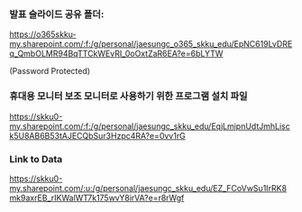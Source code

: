 ### 발표 슬라이드 공유 폴더: 
https://o365skku-my.sharepoint.com/:f:/g/personal/jaesungc_o365_skku_edu/EpNC619LvDREq_QmbOLMR94BqTTCkWEvRI_0oOxtZaR6EA?e=6bLYTW

(Password Protected)

### 휴대용 모니터 보조 모니터로 사용하기 위한 프로그램 설치 파일
https://skku0-my.sharepoint.com/:f:/g/personal/jaesungc_skku_edu/EqjLmipnUdtJmhLisck5U8AB6B53tAJECQbSur3Hzpc4RA?e=0vv1rG

### Link to Data
https://skku0-my.sharepoint.com/:u:/g/personal/jaesungc_skku_edu/EZ_FCoVwSu1IrRK8mk9axrEB_rIKWalWT7k175wvY8irVA?e=r8rWgf
